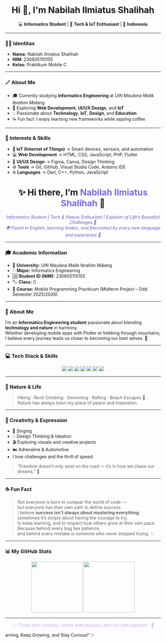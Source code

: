 <h1 align="center">Hi 👋, I'm Nabilah Ilmiatus Shalihah</h1>

<p align="center">
💻 <b>Informatics Student</b> | 🚀 <b>Tech & IoT Enthusiast</b> | 📍 <b>Indonesia</b>
</p>

---

### 🧑‍💻 Identitas
- **Nama:** Nabilah Ilmiatus Shalihah 
- **NIM:** 230605110155 
- **Kelas:** Praktikum Mobile C  

---

### 🪄 About Me
- 🎓 Currently studying **Informatics Engineering** at *UIN Maulana Malik Ibrahim Malang*  
- 🌱 Exploring **Web Development**, **UI/UX Design**, and **IoT**  
- 💡 Passionate about **Technology**, **IoT**, **Design**, and **Education**  
- ☕ Fun fact: I enjoy learning new frameworks while sipping coffee  

---

### 🌟 Interests & Skills
- 🔌 **IoT (Internet of Things)** → Smart devices, sensors, and automation  
- 💻 **Web Development** → HTML, CSS, JavaScript, PHP, Flutter  
- 🎨 **UI/UX Design** → Figma, Canva, Design Thinking  
- ⚙️ **Tools** → Git, GitHub, Visual Studio Code, Arduino IDE  
- 🌐 **Languages** → Dart, C++, Python, JavaScript



<h1 align="center">✨ Hi there, I’m <span style="color:#7B68EE"><b>Nabilah Ilmiatus Shalihah</b></span> 👋</h1>

<p align="center" style="font-style:italic; color:#6A5ACD;">
Informatics Student | Tech & Nature Enthusiast | Explorer of Life’s Beautiful Challenges 🌿<br/>
🌍 Fluent in English, learning Arabic, and fascinated by every new language and experience 🌙
</p>

---

### 🎓 Academic Information
- 🏫 **University:** UIN Maulana Malik Ibrahim Malang  
- 💡 **Major:** Informatics Engineering  
- 🆔 **Student ID (NIM):** 230605110155  
- 🏷️ **Class:** C  
- 📱 **Course:** Mobile Programming Practicum (Midterm Project – Odd Semester 2025/2026)

---

### 🧭 About Me
I’m an **Informatics Engineering student** passionate about blending **technology and nature** in harmony.  
Whether developing mobile apps with Flutter or trekking through mountains,  
I believe every journey leads us closer to becoming our best selves. 🌱

---

### 💻 Tech Stack & Skills
<p align="center">
  <img src="https://img.shields.io/badge/Flutter-02569B?style=for-the-badge&logo=flutter&logoColor=white"/>
  <img src="https://img.shields.io/badge/Dart-0175C2?style=for-the-badge&logo=dart&logoColor=white"/>
  <img src="https://img.shields.io/badge/PHP-777BB4?style=for-the-badge&logo=php&logoColor=white"/>
  <img src="https://img.shields.io/badge/HTML5-E34F26?style=for-the-badge&logo=html5&logoColor=white"/>
  <img src="https://img.shields.io/badge/CSS3-1572B6?style=for-the-badge&logo=css3&logoColor=white"/>
  <img src="https://img.shields.io/badge/JavaScript-F7DF1E?style=for-the-badge&logo=javascript&logoColor=black"/>
  <img src="https://img.shields.io/badge/MySQL-4479A1?style=for-the-badge&logo=mysql&logoColor=white"/>
</p>

---

### 🌿 Nature & Life
> Hiking · Rock Climbing · Swimming · Rafting · Beach Escapes 🌊  
> Nature has always been my place of peace and inspiration.

---

### 🎨 Creativity & Expression
- 🎤 Singing  
- 💡 Design Thinking & Ideation  
- 🎬 Exploring visuals and creative projects
- 🏍️ Adrenaline & Automotive
- I love challenges and the thrill of speed.
  
> “Freedom doesn’t only exist on the road — it’s in how we chase our dreams.” 🏁

---

### ☕ Fun Fact
> Not everyone is born to conquer the world of code —  
> but everyone has their own path to define success.  
> I believe **success isn’t always about mastering everything**,  
> sometimes it’s simply about having the courage to try,  
> to keep learning, and to respect how others grow at their own pace.  
> Because behind every bug lies patience,  
> and behind every mistake is someone who never stopped trying. ✨  

---

### 📊 My GitHub Stats
<p align="center">
  <img src="https://github-readme-stats.vercel.app/api?username=belaabel289&show_icons=true&theme=midnight-purple" height="165"/>
  <img src="https://github-readme-stats.vercel.app/api/top-langs/?username=belaabel289&layout=compact&theme=midnight-purple" height="165"/>
</p>

---

<p align="center" style="font-style:italic; color:#C9A7EB;">
✨ “Code with curiosity, create with passion, and live with balance.” 🌙  
</p>
arning, Keep Growing, and Stay Curious!” ✨
</p>
